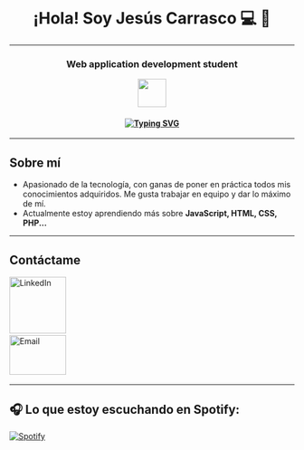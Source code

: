 <h1 align="center">¡Hola! Soy Jesús Carrasco 💻 👋</h1>
<hr>
<h3 align="center">Web application development student</h3>

<p align="center">
  <img src="https://cdn-icons-png.flaticon.com/512/1208/1208833.png" width="50">
</p>

<h4 align="center">
  <a href="https://git.io/typing-svg">
    <img src="https://readme-typing-svg.demolab.com?font=Fira+Code&size=16&pause=2000&center=true&vCenter=true&width=800&color=26F766&lines=A+programar+se+aprende+programando" alt="Typing SVG" />
  </a>
</h4>

<hr>

## Sobre mí

- Apasionado de la tecnología, con ganas de poner en práctica todos mis conocimientos adquiridos. Me gusta trabajar en equipo y dar lo máximo de mí.
- Actualmente estoy aprendiendo más sobre **JavaScript, HTML, CSS, PHP...**

<hr>

## **Contáctame**

<div align='left'>
  <ul style="list-style: none; padding: 0;">
    <li>
      <a href="https://www.linkedin.com/in/jesus-carrasco-toscano-7753352b8/" target="_blank">
        <img src="https://www.flaticon.es/icono-gratis/linkedin_3536505?term=linkedin&page=1&position=5&origin=search&related_id=3536505" alt="LinkedIn" width="100" height="auto"/>
      </a>
    </li>
    <li>
      <a href="mailto:jesusscarrassco4@gmail.com">
        <img src="[https://xneelo.co.za/help-centre/wp-content/uploads/2016/12/gmail-logo-1.png](https://iconos8.es/icon/53388/mail)" alt="Email" width="100" height="70"/>
      </a>
    </li>
  </ul>
</div>

<hr>

## 🎧 Lo que estoy escuchando en Spotify:

[![Spotify]([https://USER_NAME.vercel.app/api/spotify)](https://open.spotify.com/user/USER_NAME](https://vercel.com/jesuscarrasco4s-projects/spotify-music-playing/Ay8ARv4R3qXqwi5T8AbqdMPry8YZ))
